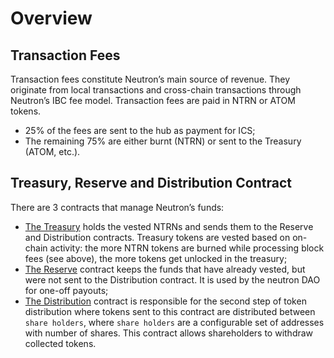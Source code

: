 # Overview

## Transaction Fees

Transaction fees constitute Neutron’s main source of revenue. They originate from local transactions and cross-chain
transactions through Neutron’s IBC fee model. Transaction fees are paid in NTRN or ATOM tokens.

- 25% of the fees are sent to the hub as payment for ICS;
- The remaining 75% are either burnt (NTRN) or sent to the Treasury (ATOM, etc.).

## Treasury, Reserve and Distribution Contract

There are 3 contracts that manage Neutron’s funds:

- [The Treasury](treasury/overview) holds the vested NTRNs and sends them to the Reserve and Distribution contracts. Treasury tokens are
  vested based on on-chain activity: the more NTRN tokens are burned while processing block fees (see above), the more
  tokens get unlocked in the treasury;
- [The Reserve](reserve/overview) contract keeps the funds that have already vested, but were not sent to the Distribution contract. It
  is used by the neutron DAO for one-off payouts;
- [The Distribution](distribution/overview) contract is responsible for the second step of token distribution where tokens sent to this
  contract are distributed between `share holders`, where `share holders` are a configurable set of addresses with
  number of shares. This contract allows shareholders to withdraw collected tokens.
